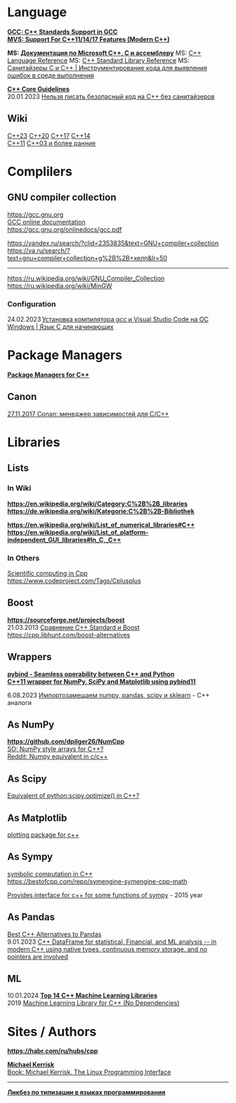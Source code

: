 # Language
**[GCC: C++ Standards Support in GCC](https://gcc.gnu.org/projects/cxx-status.html)**              
**[MVS: Support For C++11/14/17 Features (Modern C++)](https://learn.microsoft.com/en-us/previous-versions/hh567368(v=vs.140))**

**MS: [Документация по Microsoft C++, C и ассемблеру](https://learn.microsoft.com/ru-ru/cpp/?view=msvc-170)**
MS: [C++ Language Reference](https://learn.microsoft.com/en-us/previous-versions/3bstk3k5(v=vs.140))       
MS: [C++ Standard Library Reference](https://learn.microsoft.com/en-us/previous-versions/cscc687y(v=vs.140))           
MS: [Санитайзеры C и C++ | Инструментирование кода для выявления ошибок в среде выполнения](https://learn.microsoft.com/ru-ru/cpp/sanitizers/?view=msvc-170)        

**[C++ Core Guidelines](https://isocpp.github.io/CppCoreGuidelines/CppCoreGuidelines)**              
20.01.2023 [Нельзя писать безопасный код на C++ без санитайзеров](https://habr.com/ru/articles/787776/)         

## Wiki
[C++23](https://ru.wikipedia.org/wiki/C%2B%2B23)   [C++20](https://ru.wikipedia.org/wiki/C%2B%2B20)   [C++17](https://ru.wikipedia.org/wiki/C%2B%2B17)  [C++14](https://ru.wikipedia.org/wiki/C%2B%2B14)            
[C++11](https://ru.wikipedia.org/wiki/C%2B%2B11)   [C++03 и более ранние](https://ru.wikipedia.org/wiki/C%2B%2B03)            


# Complilers

## GNU compiler collection         
https://gcc.gnu.org                        
[GCC online documentation](https://gcc.gnu.org/onlinedocs/)               
https://gcc.gnu.org/onlinedocs/gcc.pdf              

https://yandex.ru/search/?clid=2353835&text=GNU+compiler+collection
https://ya.ru/search/?text=gnu+compiler+collection+g%2B%2B+хелп&lr=50                     
- - -                
https://ru.wikipedia.org/wiki/GNU_Compiler_Collection                    
https://ru.wikipedia.org/wiki/MinGW                 

### Configuration                     
24.02.2023 [Установка компилятора gcc и Visual Studio Code на ОС Windows | Язык C для начинающих](https://www.youtube.com/watch?v=TGpYh9X1PYk)                     

# Package Managers
**[Package Managers for C++](https://hackingcpp.com/cpp/tools/package_managers.html)**          

## Canon
[27.11.2017 Conan: менеджер зависимостей для C/C++](https://habr.com/ru/articles/342982/)             

# Libraries
## Lists 
### In Wiki
**https://en.wikipedia.org/wiki/Category:C%2B%2B_libraries**            
**https://de.wikipedia.org/wiki/Kategorie:C%2B%2B-Bibliothek**        

**https://en.wikipedia.org/wiki/List_of_numerical_libraries#C++**    
**https://en.wikipedia.org/wiki/List_of_platform-independent_GUI_libraries#In_C,_C++**

### In Others           
[Scientific computing in Cpp](https://www.reddit.com/r/cpp/comments/lmc4to/scientific_computing_in_cpp/)           
https://www.codeproject.com/Tags/Cplusplus               

## Boost
**https://sourceforge.net/projects/boost**                
21.03.2013 [Сравнение C++ Standard и Boost](https://habr.com/ru/articles/173639/)               
https://cpp.libhunt.com/boost-alternatives             



## Wrappers
**[pybind - Seamless operability between C++ and Python](https://github.com/pybind)**              
**[C++11 wrapper for NumPy, SciPy and Matplotlib using pybind11](https://github.com/yokaze/pyscience11)**                        

6.08.2023 [Импортозамещаем numpy, pandas, scipy и sklearn](https://habr.com/ru/articles/752762/) - C++ аналоги                  

## As NumPy
**https://github.com/dpilger26/NumCpp**                     
[SO: NumPy style arrays for C++?](https://stackoverflow.com/questions/11169418/numpy-style-arrays-for-c)                     
[Reddit: Numpy equivalent in c/c++](https://www.reddit.com/r/computervision/comments/aj8cb7/numpy_equivalent_in_cc)           

## As Scipy
[Equivalent of python:scipy.optimize() in C++?](https://stackoverflow.com/questions/10642999/equivalent-of-pythonscipy-optimize-in-c)            

## As Matplotlib
[plotting package for c++](https://stackoverflow.com/questions/4283731/plotting-package-for-c)         

## As Sympy
[symbolic computation in C++](https://stackoverflow.com/questions/11325514/symbolic-computation-in-c)            
https://bestofcpp.com/repo/symengine-symengine-cpp-math                

[Provides interface for c++ for some functions of sympy](https://github.com/rlalik/sympy2cpp?ysclid=lrpe35uypa536205782) - 2015 year                   

## As Pandas
[Best C++ Alternatives to Pandas](https://www.reddit.com/r/cpp/comments/hx3fd9/best_c_alternatives_to_pandas/)     
9.01.2023 [C++ DataFrame for statistical, Financial, and ML analysis -- in modern C++ using native types, continuous memory storage, and no pointers are involved](https://bestofcpp.com/repo/hosseinmoein-DataFrame-cpp-data-structures)             

## ML         
10.01.2024 **[Top 14 C++ Machine Learning Libraries](https://anywhere.epam.com/business/c-plus-plus-ml-libraries)**                  
2019 [Machine Learning Library for C++ (No Dependencies)](https://www.codeproject.com/Articles/5246467/Machine-Learning-Library-for-Cplusplus-No-Dependen)           

# Sites / Authors  
**https://habr.com/ru/hubs/cpp**       

**[Michael Kerrisk](man7.org)**              
[Book: Michael Kerrisk. The Linux Programming Interface](https://man7.org/tlpi/index.html)          

- - -
**[Ликбез по типизации в языках программирования](https://habr.com/ru/articles/161205/)**          
